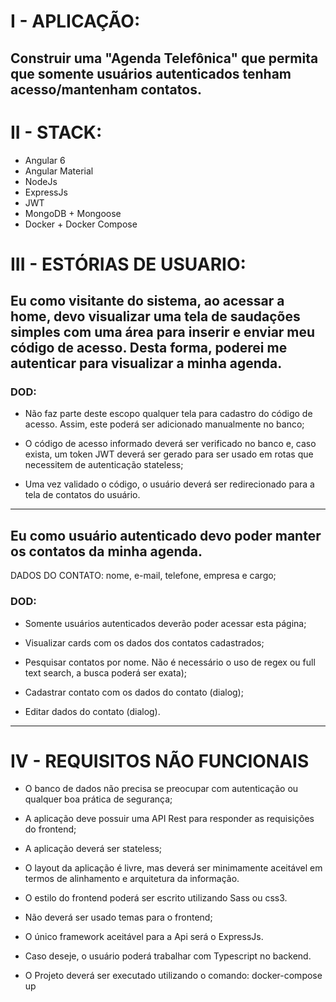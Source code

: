 # I - APLICAÇÃO:

## Construir uma "Agenda Telefônica" que permita que somente usuários autenticados tenham acesso/mantenham contatos.

# II - STACK:

* Angular 6
* Angular Material
* NodeJs
* ExpressJs
* JWT
* MongoDB + Mongoose
* Docker + Docker Compose

# III - ESTÓRIAS DE USUARIO:

## Eu como visitante do sistema, ao acessar a home, devo visualizar uma tela de saudações simples com uma área para inserir e enviar meu código de acesso. Desta forma, poderei me autenticar para visualizar a minha agenda.

### DOD:

* Não faz parte deste escopo qualquer tela para cadastro do código de acesso. Assim, este poderá ser adicionado manualmente no banco;

* O código de acesso informado deverá ser verificado no banco e, caso exista, um token JWT deverá ser gerado para ser usado em rotas que necessitem de autenticação stateless;

* Uma vez validado o código, o usuário deverá ser redirecionado para a tela de contatos do usuário.

---

## Eu como usuário autenticado devo poder manter os contatos da minha agenda.

DADOS DO CONTATO: nome, e-mail, telefone, empresa e cargo;

### DOD:

* Somente usuários autenticados deverão poder acessar esta página;

* Visualizar cards com os dados dos contatos cadastrados;

* Pesquisar contatos por nome. Não é necessário o uso de regex ou full text search, a busca poderá ser exata);

* Cadastrar contato com os dados do contato (dialog);

* Editar dados do contato (dialog).

---

# IV - REQUISITOS NÃO FUNCIONAIS

* O banco de dados não precisa se preocupar com autenticação ou qualquer boa prática de segurança;

* A aplicação deve possuir uma API Rest para responder as requisições do frontend;

* A aplicação deverá ser stateless;

* O layout da aplicação é livre, mas deverá ser minimamente aceitável em termos de alinhamento e arquitetura da informação.

* O estilo do frontend poderá ser escrito utilizando Sass ou css3.

* Não deverá ser usado temas para o frontend;

* O único framework aceitável para a Api será o ExpressJs.

* Caso deseje, o usuário poderá trabalhar com Typescript no backend.

* O Projeto deverá ser executado utilizando o comando: docker-compose up
